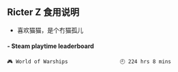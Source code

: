 ## Ricter Z 食用说明
- 喜欢猫猫，是个冇猫孤儿

<!-- steam-box start -->
#### - Steam playtime leaderboard
```text
🎮 World of Warships                 🕘 224 hrs 8 mins
```
<!-- Powered by https://github.com/YouEclipse/steam-box . -->
<!-- steam-box end -->
